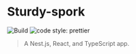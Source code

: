 # Sturdy-spork

![Build](https://github.com/ablause/sturdy-spork/workflows/.github/workflows/build.yaml/badge.svg)
![code style: prettier](https://img.shields.io/badge/code_style-prettier-ff69b4.svg?style=flat-square)

> A Nest.js, React, and TypeScript app.
